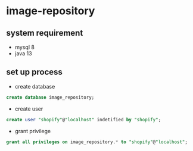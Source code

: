 # image-repository

## system requirement
- mysql 8
- java 13

## set up process
- create database 
```sql
create database image_repository;
```
- create user
```sql
create user "shopify"@"localhost" indetified by "shopify";
```
- grant privilege
```sql
grant all privileges on image_repository.* to "shopify"@"localhost";
```